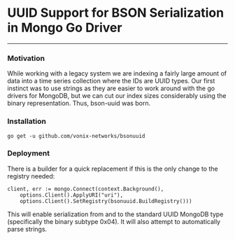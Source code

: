 UUID Support for BSON Serialization in Mongo Go Driver
===

---

### Motivation
While working with a legacy system we are indexing a fairly large amount of
data into a time series collection where the IDs are UUID types.  Our first
instinct was to use strings as they are easier to work around with the go
drivers for MongoDB, but we can cut our index sizes considerably using the
binary representation.  Thus, bson-uuid was born.

### Installation
```
go get -u github.com/vonix-networks/bsonuuid
```

### Deployment
There is a builder for a quick replacement if this is the only change to 
the registry needed:

```
client, err := mongo.Connect(context.Background(),
    options.Client().ApplyURI("uri"),
    options.Client().SetRegistry(bsonuuid.BuildRegistry()))
```

This will enable serialization from and to the standard UUID MongoDB type
(specifically the binary subtype 0x04).  It will also attempt to 
automatically parse strings.
